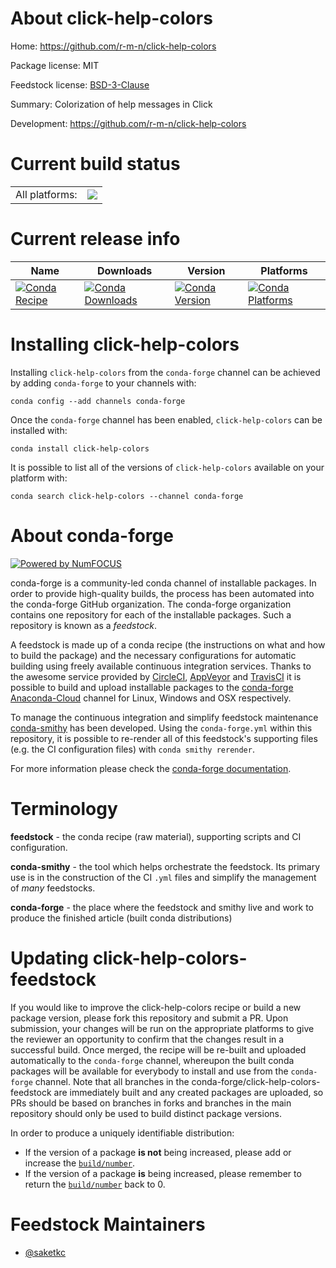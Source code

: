 About click-help-colors
=======================

Home: https://github.com/r-m-n/click-help-colors

Package license: MIT

Feedstock license: [BSD-3-Clause](https://github.com/conda-forge/click-help-colors-feedstock/blob/master/LICENSE.txt)

Summary: Colorization of help messages in Click

Development: https://github.com/r-m-n/click-help-colors

Current build status
====================


<table><tr><td>All platforms:</td>
    <td>
      <a href="https://dev.azure.com/conda-forge/feedstock-builds/_build/latest?definitionId=2824&branchName=master">
        <img src="https://dev.azure.com/conda-forge/feedstock-builds/_apis/build/status/click-help-colors-feedstock?branchName=master">
      </a>
    </td>
  </tr>
</table>

Current release info
====================

| Name | Downloads | Version | Platforms |
| --- | --- | --- | --- |
| [![Conda Recipe](https://img.shields.io/badge/recipe-click--help--colors-green.svg)](https://anaconda.org/conda-forge/click-help-colors) | [![Conda Downloads](https://img.shields.io/conda/dn/conda-forge/click-help-colors.svg)](https://anaconda.org/conda-forge/click-help-colors) | [![Conda Version](https://img.shields.io/conda/vn/conda-forge/click-help-colors.svg)](https://anaconda.org/conda-forge/click-help-colors) | [![Conda Platforms](https://img.shields.io/conda/pn/conda-forge/click-help-colors.svg)](https://anaconda.org/conda-forge/click-help-colors) |

Installing click-help-colors
============================

Installing `click-help-colors` from the `conda-forge` channel can be achieved by adding `conda-forge` to your channels with:

```
conda config --add channels conda-forge
```

Once the `conda-forge` channel has been enabled, `click-help-colors` can be installed with:

```
conda install click-help-colors
```

It is possible to list all of the versions of `click-help-colors` available on your platform with:

```
conda search click-help-colors --channel conda-forge
```


About conda-forge
=================

[![Powered by NumFOCUS](https://img.shields.io/badge/powered%20by-NumFOCUS-orange.svg?style=flat&colorA=E1523D&colorB=007D8A)](http://numfocus.org)

conda-forge is a community-led conda channel of installable packages.
In order to provide high-quality builds, the process has been automated into the
conda-forge GitHub organization. The conda-forge organization contains one repository
for each of the installable packages. Such a repository is known as a *feedstock*.

A feedstock is made up of a conda recipe (the instructions on what and how to build
the package) and the necessary configurations for automatic building using freely
available continuous integration services. Thanks to the awesome service provided by
[CircleCI](https://circleci.com/), [AppVeyor](https://www.appveyor.com/)
and [TravisCI](https://travis-ci.com/) it is possible to build and upload installable
packages to the [conda-forge](https://anaconda.org/conda-forge)
[Anaconda-Cloud](https://anaconda.org/) channel for Linux, Windows and OSX respectively.

To manage the continuous integration and simplify feedstock maintenance
[conda-smithy](https://github.com/conda-forge/conda-smithy) has been developed.
Using the ``conda-forge.yml`` within this repository, it is possible to re-render all of
this feedstock's supporting files (e.g. the CI configuration files) with ``conda smithy rerender``.

For more information please check the [conda-forge documentation](https://conda-forge.org/docs/).

Terminology
===========

**feedstock** - the conda recipe (raw material), supporting scripts and CI configuration.

**conda-smithy** - the tool which helps orchestrate the feedstock.
                   Its primary use is in the construction of the CI ``.yml`` files
                   and simplify the management of *many* feedstocks.

**conda-forge** - the place where the feedstock and smithy live and work to
                  produce the finished article (built conda distributions)


Updating click-help-colors-feedstock
====================================

If you would like to improve the click-help-colors recipe or build a new
package version, please fork this repository and submit a PR. Upon submission,
your changes will be run on the appropriate platforms to give the reviewer an
opportunity to confirm that the changes result in a successful build. Once
merged, the recipe will be re-built and uploaded automatically to the
`conda-forge` channel, whereupon the built conda packages will be available for
everybody to install and use from the `conda-forge` channel.
Note that all branches in the conda-forge/click-help-colors-feedstock are
immediately built and any created packages are uploaded, so PRs should be based
on branches in forks and branches in the main repository should only be used to
build distinct package versions.

In order to produce a uniquely identifiable distribution:
 * If the version of a package **is not** being increased, please add or increase
   the [``build/number``](https://conda.io/docs/user-guide/tasks/build-packages/define-metadata.html#build-number-and-string).
 * If the version of a package **is** being increased, please remember to return
   the [``build/number``](https://conda.io/docs/user-guide/tasks/build-packages/define-metadata.html#build-number-and-string)
   back to 0.

Feedstock Maintainers
=====================

* [@saketkc](https://github.com/saketkc/)

